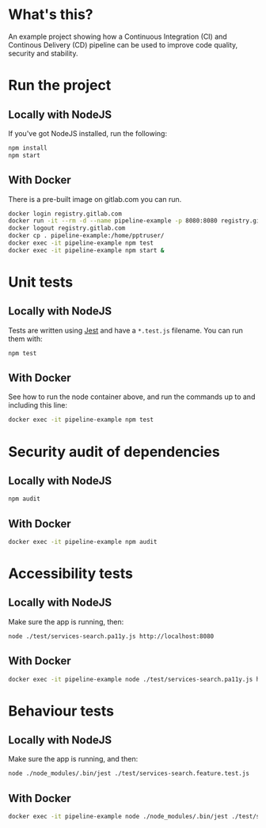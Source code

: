 # What's this?
An example project showing how a Continuous Integration (CI) and Continous Delivery (CD) pipeline can be used to improve code quality, security and stability.

# Run the project
## Locally with NodeJS
If you've got NodeJS installed, run the following:
```bash
npm install
npm start
```
## With Docker
There is a pre-built image on gitlab.com you can run.
```bash
docker login registry.gitlab.com
docker run -it --rm -d --name pipeline-example -p 8080:8080 registry.gitlab.com/patheard/pipeline-example/node-puppeteer:latest
docker logout registry.gitlab.com
docker cp . pipeline-example:/home/pptruser/
docker exec -it pipeline-example npm test
docker exec -it pipeline-example npm start &
```

# Unit tests
## Locally with NodeJS
Tests are written using [Jest](https://jestjs.io/docs/en/getting-started) and have a `*.test.js` filename.  You can run them with:
```bash
npm test
```
## With Docker
See how to run the node container above, and run the commands up to and including this line:
```bash
docker exec -it pipeline-example npm test
```

# Security audit of dependencies
## Locally with NodeJS
```bash
npm audit
```
## With Docker
```bash
docker exec -it pipeline-example npm audit
```

# Accessibility tests
## Locally with NodeJS
Make sure the app is running, then:
```bash
node ./test/services-search.pa11y.js http://localhost:8080
```
## With Docker
```bash
docker exec -it pipeline-example node ./test/services-search.pa11y.js http://localhost:8080
```

# Behaviour tests
## Locally with NodeJS
Make sure the app is running, and then:
```bash
node ./node_modules/.bin/jest ./test/services-search.feature.test.js
```
## With Docker
```bash
docker exec -it pipeline-example node ./node_modules/.bin/jest ./test/services-search.feature.test.js
```
